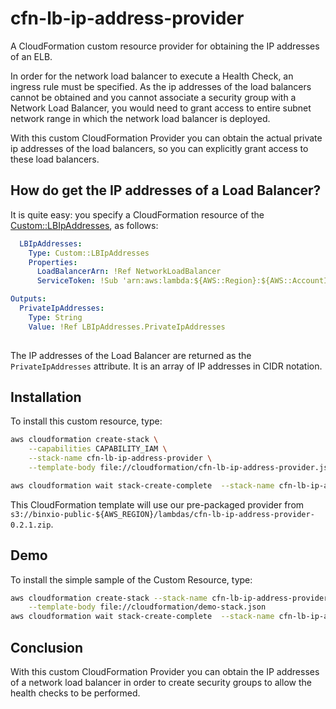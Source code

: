 # cfn-lb-ip-address-provider
A CloudFormation custom resource provider for obtaining the IP addresses of an ELB.

In order for the network load balancer to execute a Health Check, an ingress rule
must be specified. As the ip addresses of the load balancers cannot be obtained and you cannot associate a security group with 
a Network Load Balancer, you would need to grant access to entire subnet network range in which 
the network load balancer is deployed.

With this custom CloudFormation Provider you can obtain the actual private ip addresses of the
load balancers, so you can explicitly grant access to these load balancers.


## How do get the IP addresses of a Load Balancer?
It is quite easy: you specify a CloudFormation resource of the [Custom::LBIpAddresses](docs/Custom::LBIpAddresses.md), as follows:

```yaml
  LBIpAddresses:
    Type: Custom::LBIpAddresses
    Properties:
      LoadBalancerArn: !Ref NetworkLoadBalancer
      ServiceToken: !Sub 'arn:aws:lambda:${AWS::Region}:${AWS::AccountId}:function:binxio-cfn-lb-ip-address-provider'

Outputs:
  PrivateIpAddresses:
    Type: String
    Value: !Ref LBIpAddresses.PrivateIpAddresses
      
```
The IP addresses of the Load Balancer are returned as the `PrivateIpAddresses` attribute. It is an array of IP addresses in CIDR notation.



## Installation
To install this custom resource, type:

```sh
aws cloudformation create-stack \
	--capabilities CAPABILITY_IAM \
	--stack-name cfn-lb-ip-address-provider \
	--template-body file://cloudformation/cfn-lb-ip-address-provider.json 

aws cloudformation wait stack-create-complete  --stack-name cfn-lb-ip-address-provider 
```

This CloudFormation template will use our pre-packaged provider from `s3://binxio-public-${AWS_REGION}/lambdas/cfn-lb-ip-address-provider-0.2.1.zip`.


## Demo
To install the simple sample of the Custom Resource, type:

```sh
aws cloudformation create-stack --stack-name cfn-lb-ip-address-provider-demo \
	--template-body file://cloudformation/demo-stack.json
aws cloudformation wait stack-create-complete  --stack-name cfn-lb-ip-address-provider-demo
```

## Conclusion
With this custom CloudFormation Provider you can obtain the IP addresses of a network load balancer in order to 
create security groups to allow the health checks to be performed.
